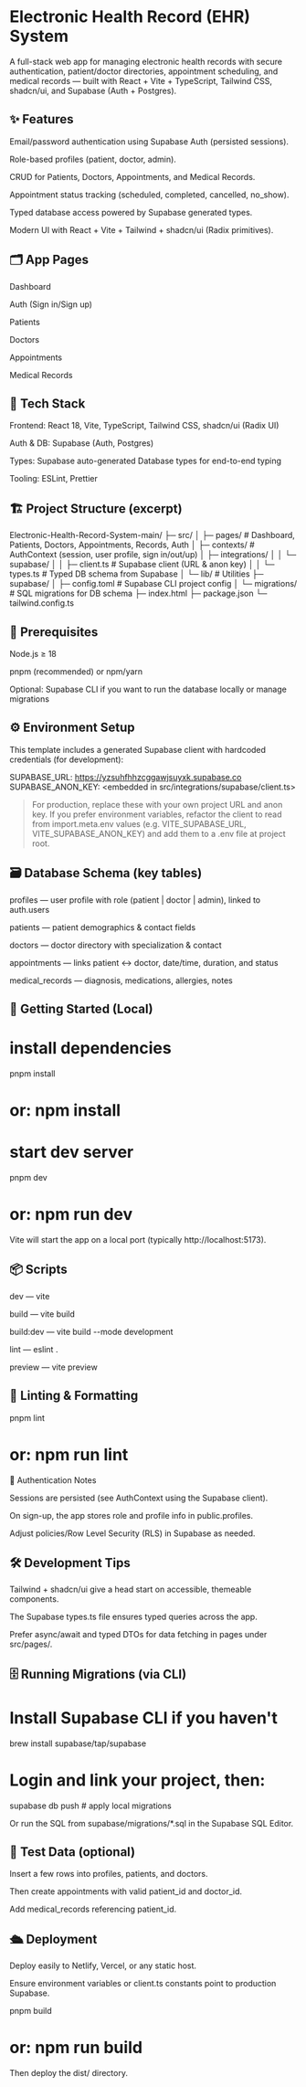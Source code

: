 # Electronic Health Record (EHR) System

A full-stack web app for managing electronic health records with secure authentication, patient/doctor directories, appointment scheduling, and medical records — built with React + Vite + TypeScript, Tailwind CSS, shadcn/ui, and Supabase (Auth + Postgres).

## ✨ Features

Email/password authentication using Supabase Auth (persisted sessions).

Role-based profiles (patient, doctor, admin).

CRUD for Patients, Doctors, Appointments, and Medical Records.

Appointment status tracking (scheduled, completed, cancelled, no_show).

Typed database access powered by Supabase generated types.

Modern UI with React + Vite + Tailwind + shadcn/ui (Radix primitives).


## 🗂️ App Pages

Dashboard

Auth (Sign in/Sign up)

Patients

Doctors

Appointments

Medical Records


## 🧱 Tech Stack

Frontend: React 18, Vite, TypeScript, Tailwind CSS, shadcn/ui (Radix UI)

Auth & DB: Supabase (Auth, Postgres)

Types: Supabase auto-generated Database types for end-to-end typing

Tooling: ESLint, Prettier


## 🏗️ Project Structure (excerpt)

Electronic-Health-Record-System-main/
├─ src/
│  ├─ pages/                # Dashboard, Patients, Doctors, Appointments, Records, Auth
│  ├─ contexts/             # AuthContext (session, user profile, sign in/out/up)
│  ├─ integrations/
│  │  └─ supabase/
│  │     ├─ client.ts      # Supabase client (URL & anon key)
│  │     └─ types.ts       # Typed DB schema from Supabase
│  └─ lib/                  # Utilities
├─ supabase/
│  ├─ config.toml           # Supabase CLI project config
│  └─ migrations/           # SQL migrations for DB schema
├─ index.html
├─ package.json
└─ tailwind.config.ts

## 🧰 Prerequisites

Node.js ≥ 18

pnpm (recommended) or npm/yarn

Optional: Supabase CLI if you want to run the database locally or manage migrations


## ⚙️ Environment Setup

This template includes a generated Supabase client with hardcoded credentials (for development):

SUPABASE_URL: https://yzsuhfhhzcggawjsuyxk.supabase.co
SUPABASE_ANON_KEY: <embedded in src/integrations/supabase/client.ts>

> For production, replace these with your own project URL and anon key.
If you prefer environment variables, refactor the client to read from import.meta.env values (e.g. VITE_SUPABASE_URL, VITE_SUPABASE_ANON_KEY) and add them to a .env file at project root.



## 🗃️ Database Schema (key tables)

profiles — user profile with role (patient | doctor | admin), linked to auth.users

patients — patient demographics & contact fields

doctors — doctor directory with specialization & contact

appointments — links patient ↔ doctor, date/time, duration, and status

medical_records — diagnosis, medications, allergies, notes


## 🚀 Getting Started (Local)

# install dependencies
pnpm install
# or: npm install

# start dev server
pnpm dev
# or: npm run dev

Vite will start the app on a local port (typically http://localhost:5173).

## 📦 Scripts

dev — vite

build — vite build

build:dev — vite build --mode development

lint — eslint .

preview — vite preview


## 🧪 Linting & Formatting

pnpm lint
# or: npm run lint

🔐 Authentication Notes

Sessions are persisted (see AuthContext using the Supabase client).

On sign-up, the app stores role and profile info in public.profiles.

Adjust policies/Row Level Security (RLS) in Supabase as needed.


## 🛠️ Development Tips

Tailwind + shadcn/ui give a head start on accessible, themeable components.

The Supabase types.ts file ensures typed queries across the app.

Prefer async/await and typed DTOs for data fetching in pages under src/pages/.


## 🗄️ Running Migrations (via CLI)

# Install Supabase CLI if you haven't
brew install supabase/tap/supabase

# Login and link your project, then:
supabase db push         # apply local migrations

Or run the SQL from supabase/migrations/*.sql in the Supabase SQL Editor.

## 🧪 Test Data (optional)

Insert a few rows into profiles, patients, and doctors.

Then create appointments with valid patient_id and doctor_id.

Add medical_records referencing patient_id.


## 🛳️ Deployment

Deploy easily to Netlify, Vercel, or any static host.

Ensure environment variables or client.ts constants point to production Supabase.


pnpm build
# or: npm run build

Then deploy the dist/ directory.


